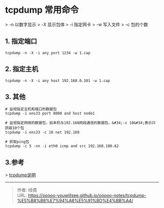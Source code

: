 # tcpdump 常用命令


&gt; -n 以数字显示
&gt; -X 显示包体
&gt; -i 指定网卡
&gt; -w 写入文件
&gt; -c 包的个数

## 1. 指定端口

```shell
tcpdump -n -X -i any port 1234 -w 1.cap
```

## 2. 指定主机

```shell
tcpdump -n -X -i any host 192.168.0.101 -w 1.cap
```
## 3. 其他
```shell
# 监视指定主机和端口的数据包
tcpdump -i ens33 port 8080 and host node1

# 监视指定网络的数据包，如本机与192.168网段通信的数据包，&#34;-c 10&#34;表示只抓取10个包
tcpdump -i ens33 -c 10 net 192.168

# 抓取ping包
tcpdump -c 5 -nn -i eth0 icmp and src 192.168.100.62
```


## 3.参考

&gt; [tcpdump说明](https://www.jianshu.com/p/d9162722f189)

---

> 作者: 线偶  
> URL: https://ooooo-youwillsee.github.io/ooooo-notes/tcpdump-%E5%B8%B8%E7%94%A8%E5%91%BD%E4%BB%A4/  

